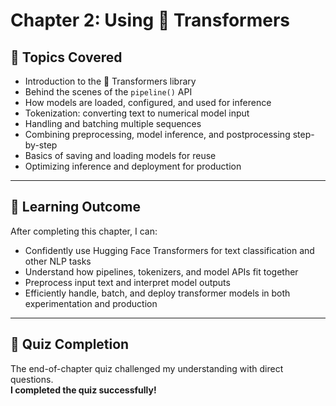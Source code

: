 # Chapter 2: Using 🤗 Transformers

## 🚩 Topics Covered

- Introduction to the 🤗 Transformers library
- Behind the scenes of the `pipeline()` API
- How models are loaded, configured, and used for inference
- Tokenization: converting text to numerical model input
- Handling and batching multiple sequences
- Combining preprocessing, model inference, and postprocessing step-by-step
- Basics of saving and loading models for reuse
- Optimizing inference and deployment for production

---

## 🎯 Learning Outcome

After completing this chapter, I can:
- Confidently use Hugging Face Transformers for text classification and other NLP tasks
- Understand how pipelines, tokenizers, and model APIs fit together
- Preprocess input text and interpret model outputs
- Efficiently handle, batch, and deploy transformer models in both experimentation and production

---

## 📝 Quiz Completion

The end-of-chapter quiz challenged my understanding with direct questions.  
**I completed the quiz successfully!**


 
